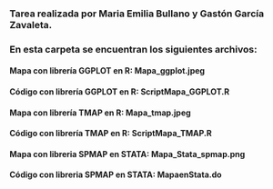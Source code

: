 ### Tarea realizada por Maria Emilia Bullano y Gastón García Zavaleta.

### En esta carpeta se encuentran los siguientes archivos:
  #### Mapa con librería GGPLOT en R:   Mapa_ggplot.jpeg
  #### Código con librería GGPLOT en R: ScriptMapa_GGPLOT.R
                            
  #### Mapa con librería TMAP en R:     Mapa_tmap.jpeg
  #### Código con librería TMAP en R:   ScriptMapa_TMAP.R
                            
  #### Mapa con libreria SPMAP en STATA:   Mapa_Stata_spmap.png
  #### Código con libreria SPMAP en STATA: MapaenStata.do

